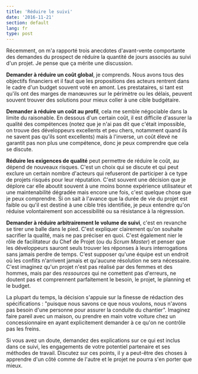 ```yaml
---
title: 'Réduire le suivi'
date: '2016-11-21'
section: default
lang: fr
type: post
---
```


Récemment, on m'a rapporté trois anecdotes d'avant-vente comportante des demandes du prospect de réduire la quantité de jours associés au suivi d'un projet. Je pense que ça mérite une discussion.

**Demander à réduire un coût global**, je comprends. Nous avons tous des objectifs financiers et il faut que les propositions des acteurs rentrent dans le cadre d'un budget souvent voté en amont. Les prestataires, si tant est qu'ils ont des marges de manœuvres sur le périmètre ou les délais, peuvent souvent trouver des solutions pour mieux coller à une cible budgétaire.

**Demander à réduire un coût au profil**, cela me semble négociable dans la limite du raisonable. En dessous d'un certain coût, il est difficile d'assurer la qualité des compétences (notez que je n'ai pas dit que c'était impossible, on trouve des développeurs excellents et peu chers, notamment quand ils ne savent pas qu'ils sont excellents) mais à l'inverse, un coût élevé ne garantit pas non plus une compétence, donc je peux comprendre que cela se discute.

**Réduire les exigences de qualité** peut permettre de réduire le coût, au dépend de nouveaux risques. C'est un choix qui se discute et qui peut exclure un certain nombre d'acteurs qui refuseront de participer à ce type de projets risqués pour leur réputation. C'est souvent une décision que je déplore car elle aboutit souvent à une moins bonne expérience utilisateur et une maintenabilité dégradée mais encore une fois, c'est quelque chose que je peux comprendre. Si on sait à l'avance que la durée de vie du projet est faible ou qu'il est destiné à une cible très identifiée, je peux entendre qu'on réduise volontairement son accessibilité ou sa résistance à la régression.

**Demander à réduire arbitrairement le volume de suivi**, c'est en revanche se tirer une balle dans le pied. C'est expliquer clairement qu'on souhaite sacrifier la qualité, mais ne pas préciser en quoi. C'est également nier le rôle de facilitateur du Chef de Projet (ou du <i lang="en">Scrum Master</i>) et penser que les développeurs sauront seuls trouver les réponses à leurs interrogations sans jamais perdre de temps. C'est supposer qu'une équipe est un endroit où les conflits n'arrivent jamais et qu'aucune résolution ne sera nécessaire. C'est imaginez qu'un projet n'est pas réalisé par des femmes et des hommes, mais par des _ressources_ qui ne comettent pas d'erreurs, ne doutent pas et comprennent parfaitement le besoin, le projet, le planning et le budget.

La plupart du temps, la décision s'appuie sur la finesse de rédaction des spécifications : "puisque nous savons ce que nous voulons, nous n'avons pas besoin d'une personne pour assurer la conduite du chantier". Imaginez faire pareil avec un maison, ou prendre en main votre voiture chez un concessionnaire en ayant explicitement demander à ce qu'on ne contrôle pas les freins.

Si vous avez un doute, demandez des explications sur ce qui est inclus dans ce suivi, les engagements de votre potentiel partenaire et ses méthodes de travail. Discutez sur ces points, il y a peut-être des choses à apprendre d'un côté comme de l'autre et le projet ne pourra s'en porter que mieux.